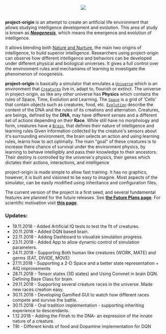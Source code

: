 <p align="center">
  <img src="https://github.com/kourgeorge/project-origin/blob/master/docs/origin-icon.png?raw=true"><br><br>
</p>

**project-origin** is an attempt to create an artificial life environment that allows studying intelligence development and evolution.
This area of study is known as [***Noogenesis***](https://en.wikipedia.org/wiki/Noogenesis), which means the emergence and evolution of intelligence.

It allows blending both [Nature and Nurture](https://en.wikipedia.org/wiki/Nature_versus_nurture), the main two origins of intelligence, to build superior intelligence. 
Researchers using project-origin can observe how different intelligence and behaviors can be developed under different physical and biological universes.
It gives a full control over the environment rules and mechanisms of learning to investigate the phenomenon of noogenesis.

**project-origin** is basically a simulator that emulates a [`Universe`](/docs/Universe.md) which is an environment that [`Creatures`](/docs/Creature.md) live in, adapt to, flourish or extinct.
The universe in project-origin, as like any other universe has **Physics** which contains the rules of Space, Time, Evolution and Learning.
The [`Space`](/docs/Space.md) is a grid of 'Cells' that contain objects such as creatures, food, etc.
[`Evolution`](/docs/Evolution.md) describe the content of the DNA and the rules of its creations and alternation.
Creatures, are beings, defined by the **DNA**, may have different senses and a different set of actions depending on their **Race**.
While still have no morphology and form, creatures have a [`Brain`](/docs/Brain.md), that defines their nature of intelligence and learning rules
Given information collected by the creature's sensors about it's surrounding environment, the brain selects an action and using learning rules, learns how to act optimally. 
The main "goal" of these creatures is to increase there chance of survival under the environment physics, by learning to behave intelligibly and pass their knowledge to their ancestors. 
Their destiny is controlled by the universe's physics, their genes which dictates their actions, interactions, and intelligence

project-origin is made simple to allow fast training.
It has no graphics, however, it is built and visioned to be easy to imagine.
Most aspects of the simulator, can be easily modified using inheritance and configuration files.

The current version of the project is a first seed, and several fundamental features are planned for the future releases.
See [**the Future Plans page**](/docs/FuturePlans.md).
For scientific motivation visit [**this page**](/docs/Scientific.md).

### Updates:
* 19.11.2018 - Added Artificial IQ tests to test the fit of creatures.
* 20.11.2018 - Added DQN based brain.
* 22.11.2018 - Adding Dashboard to visualize simulation progress.
* 23.11.2018 - Added App to allow dynamic control of simulation parameters.
* 24.11.2018 - Supporting Both human like creatures (WORK, MATE) and germs (EAT, DIVIDE, MOVE)
* 27.11.2018 - Supporting a 2-D Space and a better state representation + AIQ improvements
* 28.11.2018 - Tensor states (3D states) and Using Convnet in brain DQN. Defining Base Class for brain.
* 29.11.2018 - Supporting several creature races in the universe. Made new races creation easy.
* 30.11.2018 - Developing Gamified GUI to watch how different races compete and survive the battle.
* 30.11.2018 - Oral tradition implementation - supporting inheriting experience to descendants.
* 1.12.2018 - Adding the Fitrah to the DNA- an expression of the innate nature of a creature.
* TBI - Different kinds of food and Dopamine implementation for DQN
